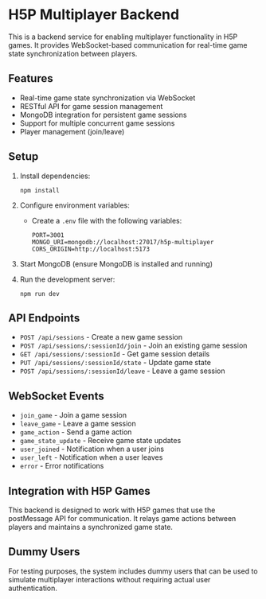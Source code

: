 # H5P Multiplayer Backend

This is a backend service for enabling multiplayer functionality in H5P games. It provides WebSocket-based communication for real-time game state synchronization between players.

## Features

- Real-time game state synchronization via WebSocket
- RESTful API for game session management
- MongoDB integration for persistent game sessions
- Support for multiple concurrent game sessions
- Player management (join/leave)

## Setup

1. Install dependencies:

   ```
   npm install
   ```

2. Configure environment variables:

   - Create a `.env` file with the following variables:
     ```
     PORT=3001
     MONGO_URI=mongodb://localhost:27017/h5p-multiplayer
     CORS_ORIGIN=http://localhost:5173
     ```

3. Start MongoDB (ensure MongoDB is installed and running)

4. Run the development server:
   ```
   npm run dev
   ```

## API Endpoints

- `POST /api/sessions` - Create a new game session
- `POST /api/sessions/:sessionId/join` - Join an existing game session
- `GET /api/sessions/:sessionId` - Get game session details
- `PUT /api/sessions/:sessionId/state` - Update game state
- `POST /api/sessions/:sessionId/leave` - Leave a game session

## WebSocket Events

- `join_game` - Join a game session
- `leave_game` - Leave a game session
- `game_action` - Send a game action
- `game_state_update` - Receive game state updates
- `user_joined` - Notification when a user joins
- `user_left` - Notification when a user leaves
- `error` - Error notifications

## Integration with H5P Games

This backend is designed to work with H5P games that use the postMessage API for communication. It relays game actions between players and maintains a synchronized game state.

## Dummy Users

For testing purposes, the system includes dummy users that can be used to simulate multiplayer interactions without requiring actual user authentication.
